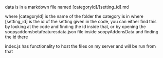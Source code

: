 data is in a markdown file named [categoryId]/[setting_id].md

where [categoryId] is the name of the folder the category is in
where [setting_id] is the id of the setting given in the code, you can either find this by looking at the code and finding the id inside that, or by opening the soopyaddonsbetafeaturesdata.json file inside soopyAddonsData and finding the id there

index.js has functionality to host the files on my server and will be run from that